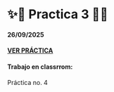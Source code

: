 # ✨🌟 Practica 3 🌟✨
#### 26/09/2025
#### [VER PRÁCTICA](http://64.227.107.109/AppWeb/Practica_4/)

#### Trabajo en classrrom:
Práctica no. 4



